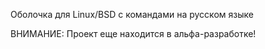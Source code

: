 Оболочка для Linux/BSD с командами на русском языке

ВНИМАНИЕ: Проект еще находится в альфа-разработке!

